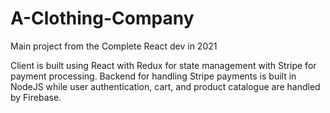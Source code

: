 # A-Clothing-Company
Main project from the Complete React dev in 2021

Client is built using React with Redux for state management with Stripe for payment processing. Backend for handling Stripe payments is built in NodeJS while user authentication, cart, and product catalogue are handled by Firebase.
